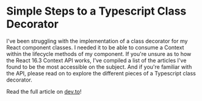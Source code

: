 # Simple Steps to a Typescript Class Decorator

I've been struggling with the implementation of a class decorator for my React component classes. I needed it to be able to consume a Context within the lifecycle methods of my component. If you're unsure as to how the React 16.3 Context API works, I've compiled a list of the articles I've found to be the most accessible on the subject. And if you're familiar with the API, please read on to explore the different pieces of a Typescript class decorator.

Read the full article on [dev.to](https://dev.to/phillipmalboeuf/simple-steps-to-a-typescript-class-decorator)!
